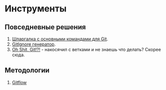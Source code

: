 # Инструменты

## Повседневные решения

1. [Шпаргалка с основными командами для Git](https://agladky.ru/blog/git-cheat-sheet/).
2. [GitIgnore генератор](https://www.toptal.com/developers/gitignore).
3. [Oh Shit, Git!?!](https://ohshitgit.com/) - накосячил с ветками и не знаешь что делать? Скорее сюда.

## Методологии

1. [Gitflow](https://habr.com/ru/post/106912/)
